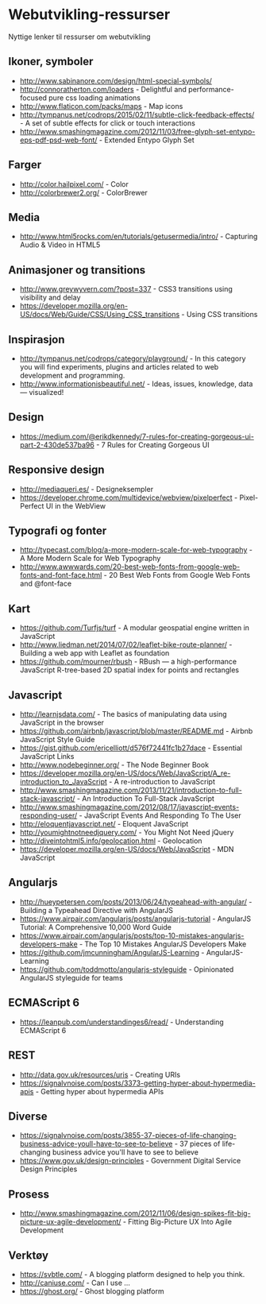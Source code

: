 # Webutvikling-ressurser
Nyttige lenker til ressurser om webutvikling

## Ikoner, symboler

* http://www.sabinanore.com/design/html-special-symbols/
* http://connoratherton.com/loaders - Delightful and performance-focused pure css loading animations
* http://www.flaticon.com/packs/maps - Map icons
* http://tympanus.net/codrops/2015/02/11/subtle-click-feedback-effects/ - A set of subtle effects for click or touch interactions
* http://www.smashingmagazine.com/2012/11/03/free-glyph-set-entypo-eps-pdf-psd-web-font/ - Extended Entypo Glyph Set


## Farger

* http://color.hailpixel.com/ - Color
* http://colorbrewer2.org/ - ColorBrewer

## Media

* http://www.html5rocks.com/en/tutorials/getusermedia/intro/ - Capturing Audio & Video in HTML5


## Animasjoner og transitions

* http://www.greywyvern.com/?post=337 - CSS3 transitions using visibility and delay
* https://developer.mozilla.org/en-US/docs/Web/Guide/CSS/Using_CSS_transitions - Using CSS transitions


## Inspirasjon

* http://tympanus.net/codrops/category/playground/ - In this category you will find experiments, plugins and articles related to web development and programming.
* http://www.informationisbeautiful.net/ - Ideas, issues, knowledge, data — visualized!

## Design

* https://medium.com/@erikdkennedy/7-rules-for-creating-gorgeous-ui-part-2-430de537ba96 - 7 Rules for Creating Gorgeous UI

## Responsive design

* http://mediaqueri.es/ - Designeksempler
* https://developer.chrome.com/multidevice/webview/pixelperfect - Pixel-Perfect UI in the WebView

## Typografi og fonter

* http://typecast.com/blog/a-more-modern-scale-for-web-typography - A More Modern Scale for Web Typography
* http://www.awwwards.com/20-best-web-fonts-from-google-web-fonts-and-font-face.html - 20 Best Web Fonts from Google Web Fonts and @font-face

## Kart

* https://github.com/Turfjs/turf - A modular geospatial engine written in JavaScript
* http://www.liedman.net/2014/07/02/leaflet-bike-route-planner/ - Building a web app with Leaflet as foundation
* https://github.com/mourner/rbush - RBush — a high-performance JavaScript R-tree-based 2D spatial index for points and rectangles

## Javascript

* http://learnjsdata.com/ - The basics of manipulating data using JavaScript in the browser
* https://github.com/airbnb/javascript/blob/master/README.md - Airbnb JavaScript Style Guide
* https://gist.github.com/ericelliott/d576f72441fc1b27dace - Essential JavaScript Links
* http://www.nodebeginner.org/ - The Node Beginner Book
* https://developer.mozilla.org/en-US/docs/Web/JavaScript/A_re-introduction_to_JavaScript - A re-introduction to JavaScript
* http://www.smashingmagazine.com/2013/11/21/introduction-to-full-stack-javascript/ - An Introduction To Full-Stack JavaScript
* http://www.smashingmagazine.com/2012/08/17/javascript-events-responding-user/ - JavaScript Events And Responding To The User
* http://eloquentjavascript.net/ - Eloquent JavaScript
* http://youmightnotneedjquery.com/ - You Might Not Need jQuery
* http://diveintohtml5.info/geolocation.html - Geolocation
* https://developer.mozilla.org/en-US/docs/Web/JavaScript - MDN JavaScript

## Angularjs

* http://hueypetersen.com/posts/2013/06/24/typeahead-with-angular/ - Building a Typeahead Directive with AngularJS
* https://www.airpair.com/angularjs/posts/angularjs-tutorial - AngularJS Tutorial: A Comprehensive 10,000 Word Guide
* https://www.airpair.com/angularjs/posts/top-10-mistakes-angularjs-developers-make - The Top 10 Mistakes AngularJS Developers Make
* https://github.com/jmcunningham/AngularJS-Learning - AngularJS-Learning
* https://github.com/toddmotto/angularjs-styleguide - Opinionated AngularJS styleguide for teams

## ECMAScript 6

* https://leanpub.com/understandinges6/read/ - Understanding ECMAScript 6

## REST

* http://data.gov.uk/resources/uris - Creating URIs
* https://signalvnoise.com/posts/3373-getting-hyper-about-hypermedia-apis - Getting hyper about hypermedia APIs

## Diverse

* https://signalvnoise.com/posts/3855-37-pieces-of-life-changing-business-advice-youll-have-to-see-to-believe - 37 pieces of life-changing business advice you'll have to see to believe
* https://www.gov.uk/design-principles - Government Digital Service Design Principles


## Prosess

* http://www.smashingmagazine.com/2012/11/06/design-spikes-fit-big-picture-ux-agile-development/ - Fitting Big-Picture UX Into Agile Development

## Verktøy

* https://svbtle.com/ - A blogging platform designed to help you think.
* http://caniuse.com/ - Can I use ...
* https://ghost.org/ - Ghost blogging platform
